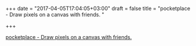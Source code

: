 +++
date = "2017-04-05T17:04:05+03:00"
draft = false
title = "pocketplace - Draw pixels on a canvas with friends. "

+++

<p><a href="https://t.co/8vostYp39C">pocketplace - Draw pixels on a canvas with friends. </a></p>